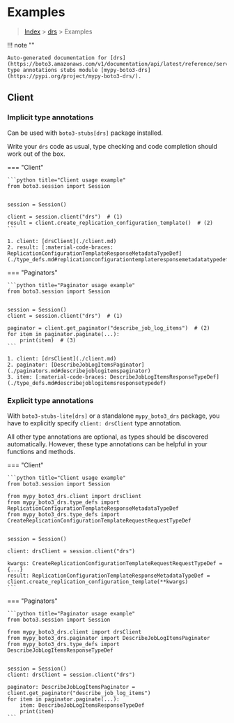 # Examples

> [Index](../README.md) > [drs](./README.md) > Examples

!!! note ""

    Auto-generated documentation for [drs](https://boto3.amazonaws.com/v1/documentation/api/latest/reference/services/drs.html#drs)
    type annotations stubs module [mypy-boto3-drs](https://pypi.org/project/mypy-boto3-drs/).

## Client

### Implicit type annotations

Can be used with `boto3-stubs[drs]` package installed.

Write your `drs` code as usual,
type checking and code completion should work out of the box.


=== "Client"

    ```python title="Client usage example"
    from boto3.session import Session


    session = Session()

    client = session.client("drs")  # (1)
    result = client.create_replication_configuration_template()  # (2)
    ```

    1. client: [drsClient](./client.md)
    2. result: [:material-code-braces: ReplicationConfigurationTemplateResponseMetadataTypeDef](./type_defs.md#replicationconfigurationtemplateresponsemetadatatypedef) 



=== "Paginators"

    ```python title="Paginator usage example"
    from boto3.session import Session


    session = Session()
    client = session.client("drs")  # (1)

    paginator = client.get_paginator("describe_job_log_items")  # (2)
    for item in paginator.paginate(...):
        print(item)  # (3)
    ```

    1. client: [drsClient](./client.md)
    2. paginator: [DescribeJobLogItemsPaginator](./paginators.md#describejoblogitemspaginator)
    3. item: [:material-code-braces: DescribeJobLogItemsResponseTypeDef](./type_defs.md#describejoblogitemsresponsetypedef) 




### Explicit type annotations

With `boto3-stubs-lite[drs]`
or a standalone `mypy_boto3_drs` package, you have to explicitly specify `client: drsClient` type annotation.

All other type annotations are optional, as types should be discovered automatically.
However, these type annotations can be helpful in your functions and methods.


=== "Client"

    ```python title="Client usage example"
    from boto3.session import Session

    from mypy_boto3_drs.client import drsClient
    from mypy_boto3_drs.type_defs import ReplicationConfigurationTemplateResponseMetadataTypeDef
    from mypy_boto3_drs.type_defs import CreateReplicationConfigurationTemplateRequestRequestTypeDef


    session = Session()

    client: drsClient = session.client("drs")

    kwargs: CreateReplicationConfigurationTemplateRequestRequestTypeDef = {...}
    result: ReplicationConfigurationTemplateResponseMetadataTypeDef = client.create_replication_configuration_template(**kwargs)
    ```



=== "Paginators"

    ```python title="Paginator usage example"
    from boto3.session import Session

    from mypy_boto3_drs.client import drsClient
    from mypy_boto3_drs.paginator import DescribeJobLogItemsPaginator
    from mypy_boto3_drs.type_defs import DescribeJobLogItemsResponseTypeDef


    session = Session()
    client: drsClient = session.client("drs")

    paginator: DescribeJobLogItemsPaginator = client.get_paginator("describe_job_log_items")
    for item in paginator.paginate(...):
        item: DescribeJobLogItemsResponseTypeDef
        print(item)
    ```




